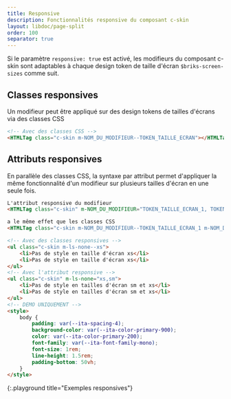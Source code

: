 ```yaml
---
title: Responsive
description: Fonctionnalités responsive du composant c-skin
layout: libdoc/page-split
order: 100
separator: true
---
```

Si le paramètre `responsive: true` est activé, les modifieurs du composant c-skin sont adaptables à chaque design token de taille d'écran `$briks-screen-sizes` comme suit.

## Classes responsives

Un modifieur peut être appliqué sur des design tokens de tailles d'écrans via des classes CSS

```html
<!-- Avec des classes CSS -->
<HTMLTag class="c-skin m-NOM_DU_MODIFIEUR--TOKEN_TAILLE_ECRAN"></HTMLTag>
```

## Attributs responsives

En parallèle des classes CSS, la syntaxe par attribut permet d'appliquer la même fonctionnalité d'un modifieur sur plusieurs tailles d'écran en une seule fois.

```html
L'attribut responsive du modifieur
<HTMLTag class="c-skin" m-NOM_DU_MODIFIEUR="TOKEN_TAILLE_ECRAN_1, TOKEN_TAILLE_ECRAN_2, TOKEN_TAILLE_ECRAN_3"></HTMLTag>

a le même effet que les classes CSS
<HTMLTag class="c-skin m-NOM_DU_MODIFIEUR--TOKEN_TAILLE_ECRAN_1 m-NOM_DU_MODIFIEUR--TOKEN_TAILLE_ECRAN_2 m-NOM_DU_MODIFIEUR--TOKEN_TAILLE_ECRAN_3"></HTMLTag>
```

```html
<!-- Avec des classes responsives -->
<ul class="c-skin m-ls-none--xs">
    <li>Pas de style en taille d'écran xs</li>
    <li>Pas de style en taille d'écran xs</li>
</ul>
<!-- Avec l'attribut responsive -->
<ul class="c-skin" m-ls-none="xs,sm">
    <li>Pas de style en tailles d'écran sm et xs</li>
    <li>Pas de style en tailles d'écran sm et xs</li>
</ul>
<!-- DEMO UNIQUEMENT -->
<style>
    body {
        padding: var(--ita-spacing-4);
        background-color: var(--ita-color-primary-900);
        color: var(--ita-color-primary-200);
        font-family: var(--ita-font-family-mono);
        font-size: 1rem;
        line-height: 1.5rem;
        padding-bottom: 50vh;
    }
</style>
```
{:.playground title="Exemples responsives"}